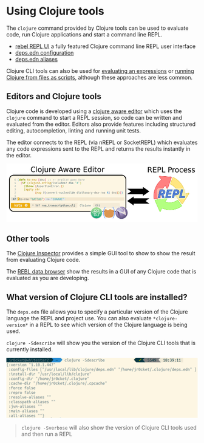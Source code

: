 # Using Clojure tools
The `clojure` command provided by Clojure tools can be used to evaluate code, run Clojure applications and start a command line REPL.

* [rebel REPL UI](rebel-repl/) a fully featured Clojure command line REPL user interface
* [deps.edn configuration](clojure-tools/deps-edn-configuration.md)
* [deps.edn aliases](clojure-tools/deps-edn-aliases.md)

Clojure CLI tools can also be used for [evaluating an expressions](/alternative-tools/clojure-tools/evaluating-an-expression.md) or [running Clojure from files as scripts](/alternative-tools/clojure-tools/files-and-scripts.md), although these approaches are less common.


## Editors and Clojure tools
Clojure code is developed using a [clojure aware editor](/clojure-editors/) which uses the `clojure` command to start a REPL session, so code can be written and evaluated from the editor.  Editors also provide features including structured editing, autocompletion, linting and running unit tests.

The editor connects to the REPL (via nREPL or SocketREPL) which evaluates any code expressions sent to the REPL and returns the results instantly in the editor.

![Clojure REPL driven development with Clojure aware editors](https://raw.githubusercontent.com/jr0cket/developer-guides/master/clojure/clojure-repl-driven-development-clojure-aware-editor.png)

<!-- Not sure this is the right place for these, but cant find anywhere better yet -->
## Other tools
The [Clojure Inspector](clojure-tools/clojure-inspector.md) provides a simple GUI tool to show to show the result from evaluating Clojure code.

The [REBL data browser](clojure-tools/rebl-data-browser.md) show the results in a GUI of any Clojure code that is evaluated as you are developing.


## What version of Clojure CLI tools are installed?
The `deps.edn` file allows you to specify a particular version of the Clojure language the REPL and project use.  You can also evaluate `*clojure-version*` in a REPL to see which version of the Clojure language is being used.

`clojure -Sdescribe` will show you the version of the Clojure CLI tools that is currently installed.

![clojure cli tools - describe install version](/images/clojure-cli-tools-install-version-describe.png)

> `clojure -Sverbose` will also show the version of Clojure CLI tools used and then run a REPL

